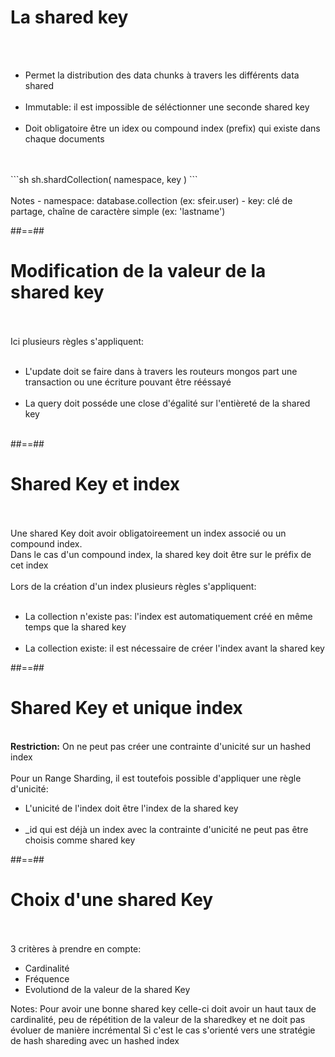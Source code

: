 <!-- .slide: class="sfeir-basic-slide" -->
# La shared key
<br><br>
<ul>
    <li>Permet la distribution des data chunks à travers les différents data shared</li><br>
    <li>Immutable: il est impossible de séléctionner une seconde shared key</li><br>
    <li>Doit obligatoire être un idex ou compound index (prefix) qui existe dans chaque documents</li>
</ul>
<br><br>
```sh
sh.shardCollection( namespace, key )
```
<br><br>
Notes
- namespace: database.collection (ex: sfeir.user)
- key: clé de partage, chaîne de caractère simple (ex: 'lastname')

##==##

<!-- .slide: class="sfeir-basic-slide" -->
# Modification de la valeur de la shared key
<br><br>
Ici plusieurs règles s'appliquent:<br><br>
<ul>
    <li>L'update doit se faire dans à travers les routeurs mongos part une transaction ou une écriture pouvant être rééssayé</li><br>
    <li>La query doit posséde une close d'égalité sur l'entièreté de la shared key </li><br>
</ul>

##==##

<!-- .slide: class="sfeir-basic-slide" -->
# Shared Key et index
<br><br>
Une shared Key doit avoir obligatoireement un index associé ou un compound index.<br>
Dans le cas d'un compound index, la shared key doit être sur le préfix de cet index<br><br>
Lors de la création d'un index plusieurs règles s'appliquent: <br><br>
<ul>
    <li>La collection n'existe pas: l'index est automatiquement créé en même temps que la shared key</li><br>
    <li>La collection existe: il est nécessaire de créer l'index avant la shared key
</ul>

##==##

<!-- .slide: class="sfeir-basic-slide" -->
# Shared Key et unique index
<br>
<span class="important"><strong>Restriction:</strong> On ne peut pas créer une contrainte d'unicité sur un hashed index</span>
<br><br>
<span>Pour un Range Sharding, il est toutefois possible d'appliquer une règle d'unicité:</span>
<ul>
    <li>L'unicité de l'index doit être l'index de la shared key</li><br>
    <li>_id qui est déjà un index avec la contrainte d'unicité ne peut pas être choisis comme shared key</li>
</ul>

##==##

<!-- .slide: class="sfeir-basic-slide" -->
# Choix d'une shared Key
<br><br>
3 critères à prendre en compte:<br>
<ul>
    <li>Cardinalité</li>
    <li>Fréquence</li>
    <li>Evolutiond de la valeur de la shared Key</li>
</ul>
Notes:
Pour avoir une bonne shared key celle-ci doit avoir un haut taux de cardinalité, peu de répétition de la valeur de la sharedkey et ne doit pas évoluer de manière incrémental
Si c'est le cas s'orienté vers une stratégie de hash shareding avec un hashed index